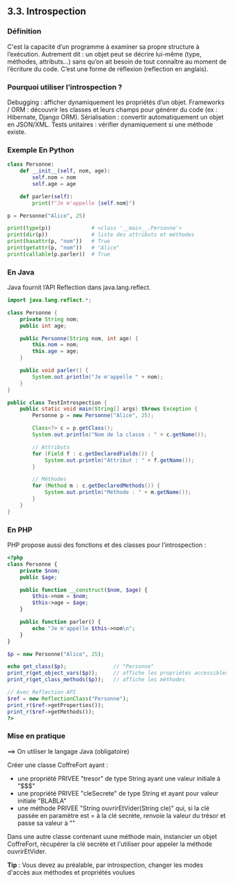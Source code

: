 ## 3.3. Introspection

### Définition

C'est la capacité d’un programme à examiner sa propre structure à l’exécution.
Autrement dit : un objet peut se décrire lui-même (type, méthodes, attributs…) sans qu’on ait besoin de tout connaître au moment de l’écriture du code.
C’est une forme de réflexion (reflection en anglais).

### Pourquoi utiliser l’introspection ?

Debugging : afficher dynamiquement les propriétés d’un objet.
Frameworks / ORM : découvrir les classes et leurs champs pour générer du code (ex : Hibernate, Django ORM).
Sérialisation : convertir automatiquement un objet en JSON/XML.
Tests unitaires : vérifier dynamiquement si une méthode existe.

### Exemple En Python

```python
class Personne:
    def __init__(self, nom, age):
        self.nom = nom
        self.age = age

    def parler(self):
        print(f"Je m'appelle {self.nom}")

p = Personne("Alice", 25)

print(type(p))             # <class '__main__.Personne'>
print(dir(p))              # liste des attributs et méthodes
print(hasattr(p, "nom"))   # True
print(getattr(p, "nom"))   # "Alice"
print(callable(p.parler))  # True
```
### En Java

Java fournit l’API Reflection dans java.lang.reflect.

```java
import java.lang.reflect.*;

class Personne {
    private String nom;
    public int age;

    public Personne(String nom, int age) {
        this.nom = nom;
        this.age = age;
    }

    public void parler() {
        System.out.println("Je m'appelle " + nom);
    }
}

public class TestIntrospection {
    public static void main(String[] args) throws Exception {
        Personne p = new Personne("Alice", 25);

        Class<?> c = p.getClass();
        System.out.println("Nom de la classe : " + c.getName());

        // Attributs
        for (Field f : c.getDeclaredFields()) {
            System.out.println("Attribut : " + f.getName());
        }

        // Méthodes
        for (Method m : c.getDeclaredMethods()) {
            System.out.println("Méthode : " + m.getName());
        }
    }
}
```

### En PHP

PHP propose aussi des fonctions et des classes pour l’introspection :

```php
<?php
class Personne {
    private $nom;
    public $age;

    public function __construct($nom, $age) {
        $this->nom = $nom;
        $this->age = $age;
    }

    public function parler() {
        echo "Je m'appelle $this->nom\n";
    }
}

$p = new Personne("Alice", 25);

echo get_class($p);               // "Personne"
print_r(get_object_vars($p));     // affiche les propriétés accessibles
print_r(get_class_methods($p));   // affiche les méthodes

// Avec Reflection API
$ref = new ReflectionClass("Personne");
print_r($ref->getProperties());
print_r($ref->getMethods());
?>
```

### Mise en pratique


==> On utiliser le langage Java (obligatoire)

Créer une classe CoffreFort ayant :
- une propriété PRIVEE "tresor" de type String ayant une valeur initiale à "$$$"
- une propriété PRIVEE "cleSecrete" de type String et ayant pour valeur initiale "BLABLA"
- une méthode PRIVEE "String ouvrirEtVider(String cle)" qui, si la clé passée en paramètre est = à la clé secrète, renvoie la valeur du trésor et passe sa valeur à ""

Dans une autre classe contenant uune méthode main, instancier un objet CoffreFort, récupérer la clé secrète et l'utiliser pour appeler la méthode ouvrirEtVider.

**Tip** : Vous devez au préalable, par introspection, changer les modes d'accès aux méthodes et propriétés voulues